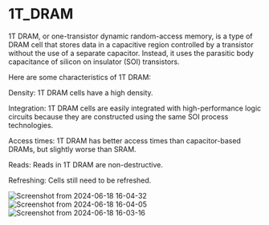 # 1T_DRAM
1T DRAM, or one-transistor dynamic random-access memory, is a type of DRAM cell that stores data in a capacitive region controlled by a transistor without the use of a separate capacitor. Instead, it uses the parasitic body capacitance of silicon on insulator (SOI) transistors. 

Here are some characteristics of 1T DRAM:

Density: 1T DRAM cells have a high density.

Integration: 1T DRAM cells are easily integrated with high-performance logic circuits because they are constructed using the same SOI process technologies.

Access times: 1T DRAM has better access times than capacitor-based DRAMs, but slightly worse than SRAM.

Reads: Reads in 1T DRAM are non-destructive.

Refreshing: Cells still need to be refreshed.

![Screenshot from 2024-06-18 16-04-32](https://github.com/user-attachments/assets/0e9f418a-0b96-4fb0-9a3e-b7eac33122da)
![Screenshot from 2024-06-18 16-04-05](https://github.com/user-attachments/assets/c1e6e211-a84a-4ea5-a7b0-81cf71f83bd9)
![Screenshot from 2024-06-18 16-03-16](https://github.com/user-attachments/assets/288ab41e-0d2d-42c5-bb49-f3539aaabac5)
